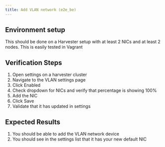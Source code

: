 ```yaml
---
title: Add VLAN network (e2e_be)
---
```

## Environment setup
This should be done on a Harvester setup with at least 2 NICs and at least 2 nodes. This is easily tested in Vagrant
 
## Verification Steps
1. Open settings on a harvester cluster
1. Navigate to the VLAN settings page
1. Click Enabled
1. Check dropdown for NICs and verify that percentage is showing 100% 
1. Add the NIC
1. Click Save
1. Validate that it has updated in settings

## Expected Results
1. You should be able to add the VLAN network device
1. You should see in the settings list that it has your new default NIC
